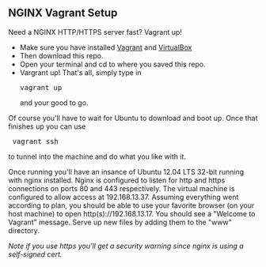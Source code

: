 ## NGINX Vagrant Setup

Need a NGINX HTTP/HTTPS server fast? Vagrant up!
* Make sure you have installed [Vagrant](http://docs.vagrantup.com/v2/installation/index.html)
and [VirtualBox](https://www.virtualbox.org/wiki/Downloads)
* Then download this repo.
* Open your terminal and cd to where you saved this repo.
* Vargrant up! That's all, simply type in <pre>vagrant up</pre> and your good to go.

Of course you'll have to wait for Ubuntu to download and boot up. Once that finishes up you can use
<pre> vagrant ssh</pre> to tunnel into the machine and do what you like with it.

Once running you'll have an insance of Ubuntu 12.04 LTS 32-bit running with nginx installed. Nginx
is configured to listen for http and https connections on ports 80 and 443 respectively. The virtual
machine is configured to allow access at 192.168.13.37.  Assuming everything went according to plan,
you should be able to use your favorite browser (on your host machine) to open http(s)://192.168.13.17.
You should see a "Welcome to Vagrant" message. Serve up new files by adding them to the "www"
directory.

*Note if you use https you'll get a security warning since nginx is using a self-signed cert.*

